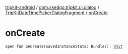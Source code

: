 [tripkit-android](../../index.md) / [com.skedgo.tripkit.ui.dialog](../index.md) / [TripKitDateTimePickerDialogFragment](index.md) / [onCreate](./on-create.md)

# onCreate

`open fun onCreate(savedInstanceState: Bundle?): `[`Unit`](https://kotlinlang.org/api/latest/jvm/stdlib/kotlin/-unit/index.html)